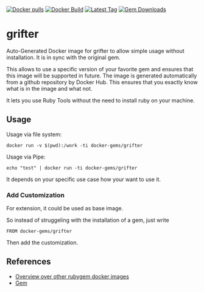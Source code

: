 [![Docker pulls](https://img.shields.io/docker/pulls/rubygem/grifter.svg)](https://hub.docker.com/r/rubygem/grifter/)
[![Docker Build](https://img.shields.io/docker/automated/rubygem/grifter.svg)](https://hub.docker.com/r/rubygem/grifter/)
[![Latest Tag](https://img.shields.io/github/tag/docker-rubygem/grifter.svg)](https://hub.docker.com/r/rubygem/grifter/)
[![Gem Downloads](https://img.shields.io/gem/dt/grifter.svg)](https://rubygems.org/gems/grifter/)
# grifter

Auto-Generated Docker image for grifter to allow simple usage without installation.
It is in sync with the original gem.

This allows to use a specific version of your favorite gem and ensures that this image will be supported in future.
The image is generated automatically from a github repository by Docker Hub.
This ensures that you exactly know what is in the image and what not.

It lets you use Ruby Tools without the need to install ruby on your machine.

## Usage

Usage via file system:

`docker run -v $(pwd):/work -ti docker-gems/grifter`

Usage via Pipe:

`echo "test" | docker run -ti docker-gems/grifter`

It depends on your specific use case how your want to use it.

### Add Customization

For extension, it could be used as base image.

So instead of struggeling with the installation of a gem, just write

`FROM docker-gems/grifter`

Then add the customization.

## References

 - [Overview over other rubygem docker images](https://github.com/thinkbot/docker-rubygem)
 - [Gem](https://rubygems.org/gems/grifter/)
